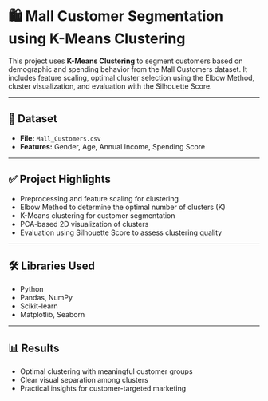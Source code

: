 # 🛍️ Mall Customer Segmentation using K-Means Clustering

This project uses **K-Means Clustering** to segment customers based on demographic and spending behavior from the Mall Customers dataset. It includes feature scaling, optimal cluster selection using the Elbow Method, cluster visualization, and evaluation with the Silhouette Score.

---

## 📁 Dataset
- **File:** `Mall_Customers.csv`
- **Features:** Gender, Age, Annual Income, Spending Score

---

## ✅ Project Highlights
- Preprocessing and feature scaling for clustering
- Elbow Method to determine the optimal number of clusters (K)
- K-Means clustering for customer segmentation
- PCA-based 2D visualization of clusters
- Evaluation using Silhouette Score to assess clustering quality

---

## 🛠️ Libraries Used
- Python
- Pandas, NumPy
- Scikit-learn
- Matplotlib, Seaborn

---

## 📊 Results
- Optimal clustering with meaningful customer groups
- Clear visual separation among clusters
- Practical insights for customer-targeted marketing

